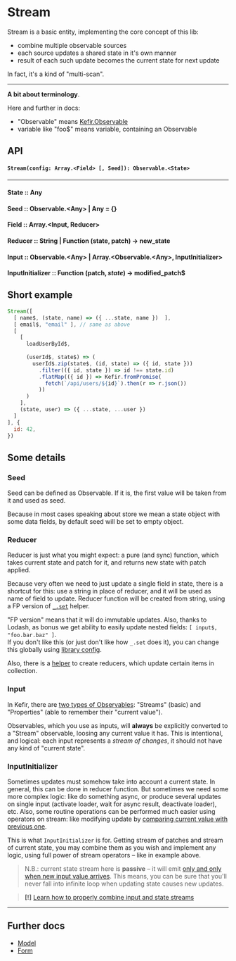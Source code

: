 # Stream

Stream is a basic entity, implementing the core concept of this lib: 
* combine multiple observable sources
* each source updates a shared state in it's own manner
* result of each such update becomes the current state for next update

In fact, it's a kind of "multi-scan".

---

**A bit about terminology**.

Here and further in docs:
* "Observable" means [Kefir.Observable](https://rpominov.github.io/kefir/#about-observables)
* variable like "foo$" means variable, containing an Observable

## API

#### `Stream(config: Array.<Field> [, Seed]): Observable.<State>`

---

#### State :: Any

#### Seed :: Observable.\<Any\> | Any = {}

#### Field :: Array.<Input, Reducer>

#### Reducer :: String | Function (state, patch) -> new_state

#### Input :: Observable.\<Any\> | Array.<Observable.\<Any\>, InputInitializer>

#### InputInitializer :: Function (patch$, state$) -> modified_patch$

## Short example
```js
Stream([
  [ name$, (state, name) => ({ ...state, name })  ],
  [ email$, "email" ], // same as above
  [
    [
      loadUserById$,
      
      (userId$, state$) => (
        userId$.zip(state$, (id, state) => ({ id, state }))
          .filter(({ id, state }) => id !== state.id)
          .flatMap(({ id }) => Kefir.fromPromise(
            fetch(`/api/users/${id}`).then(r => r.json())
          ))
      )
    ],
    (state, user) => ({ ...state, ...user })
  ]
], {
  id: 42,
})
```

## Some details

### Seed

Seed can be defined as Observable. If it is, the first value will be taken from it and used as seed.

Because in most cases speaking about store we mean a state object with some data fields, by default seed will be set to empty object.
 
### Reducer

Reducer is just what you might expect: a pure (and sync) function, which takes current state and patch for it, and returns new state with patch applied.

Because very often we need to just update a single field in state, there is a shortcut for this: use a string in place of reducer, and it will be used as name of field to update. Reducer function will be created from string, using a FP version of [`_.set`](https://lodash.com/docs/4.17.4#set) helper. 

"FP version" means that it will do immutable updates. 
Also, thanks to Lodash, as bonus we get ability to easily update nested fields: `[ input$, "foo.bar.baz" ]`.  
If you don't like this (or just don't like how `_.set` does it), you can change this globally using [library config](/docs/configuration). 

Also, there is a [helper](/docs/collections) to create reducers, which update certain items in collection.

### Input

In Kefir, there are [two types of Observables](https://rpominov.github.io/kefir/#current-in-streams): "Streams" (basic) and "Properties" (able to remember their "current value").

Observables, which you use as inputs, will **always** be explicitly converted to a "Stream" observable, loosing any current value it has. This is intentional, and logical: each input represents a *stream of changes*, it should not have any kind of "current state".  
  
### InputInitializer
  
Sometimes updates must somehow take into account a current state. In general, this can be done in reducer function. But sometimes we need some more complex logic: like do something async, or produce several updates on single input (activate loader, wait for async result, deactivate loader), etc. Also, some routine operations can be performed much easier using operators on stream: like modifying update by [comparing current value with previous one](https://rpominov.github.io/kefir/#diff).

This is what `InputInitializer` is for. Getting stream of patches and stream of current state, you may combine them as you wish and implement any logic, using full power of stream operators – like in example above.
 
> N.B.: current state stream here is **passive** – it will emit [only and only when new input value arrives](https://rpominov.github.io/kefir/#obs-sampled-by). 
This means, you can be sure that you'll never fall into infinite loop when updating state causes new updates.

> **[!]** [Learn how to properly combine input and state streams](/docs/caveats#Combining-streams-in-InputInitializer) 

---

## Further docs
* [Model](/docs/Model) 
* [Form](/docs/Form)
